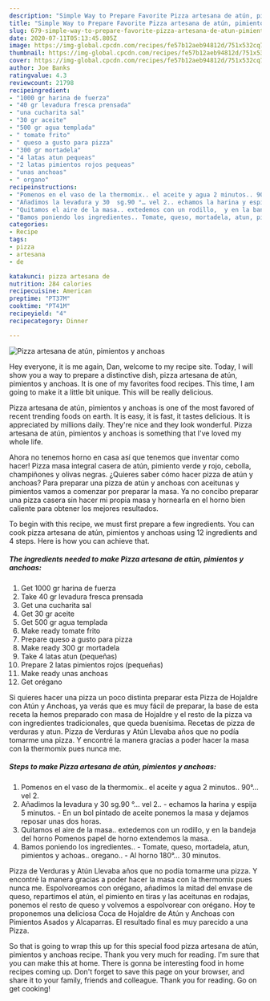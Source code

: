 ```yaml
---
description: "Simple Way to Prepare Favorite Pizza artesana de atún, pimientos y anchoas"
title: "Simple Way to Prepare Favorite Pizza artesana de atún, pimientos y anchoas"
slug: 679-simple-way-to-prepare-favorite-pizza-artesana-de-atun-pimientos-y-anchoas
date: 2020-07-11T05:13:45.805Z
image: https://img-global.cpcdn.com/recipes/fe57b12aeb94812d/751x532cq70/pizza-artesana-de-atun-pimientos-y-anchoas-foto-principal.jpg
thumbnail: https://img-global.cpcdn.com/recipes/fe57b12aeb94812d/751x532cq70/pizza-artesana-de-atun-pimientos-y-anchoas-foto-principal.jpg
cover: https://img-global.cpcdn.com/recipes/fe57b12aeb94812d/751x532cq70/pizza-artesana-de-atun-pimientos-y-anchoas-foto-principal.jpg
author: Joe Banks
ratingvalue: 4.3
reviewcount: 21798
recipeingredient:
- "1000 gr harina de fuerza"
- "40 gr levadura fresca prensada"
- "una cucharita sal"
- "30 gr aceite"
- "500 gr agua templada"
- " tomate frito"
- " queso a gusto para pizza"
- "300 gr mortadela"
- "4 latas atun pequeas"
- "2 latas pimientos rojos pequeas"
- "unas anchoas"
- " organo"
recipeinstructions:
- "Pomenos en el vaso de la thermomix.. el aceite y agua 2 minutos.. 90°… vel 2."
- "Añadimos la levadura y 30  sg.90 °… vel 2.. echamos la harina y espija 5 minutos.  En un bol pintado de aceite ponemos la masa y dejamos reposar unas dos horas."
- "Quitamos el aire de la masa.. extedemos con un rodillo,  y en la bandeja del horno Pomenos papel de horno extendemos la masa.."
- "Bamos poniendo los ingredientes.. Tomate, queso, mortadela, atun, pimientos y achoas.. oregano..  Al horno 180°… 30 minutos."
categories:
- Recipe
tags:
- pizza
- artesana
- de

katakunci: pizza artesana de 
nutrition: 284 calories
recipecuisine: American
preptime: "PT37M"
cooktime: "PT41M"
recipeyield: "4"
recipecategory: Dinner

---
```



![Pizza artesana de atún, pimientos y anchoas](https://img-global.cpcdn.com/recipes/fe57b12aeb94812d/751x532cq70/pizza-artesana-de-atun-pimientos-y-anchoas-foto-principal.jpg)

Hey everyone, it is me again, Dan, welcome to my recipe site. Today, I will show you a way to prepare a distinctive dish, pizza artesana de atún, pimientos y anchoas. It is one of my favorites food recipes. This time, I am going to make it a little bit unique. This will be really delicious.

Pizza artesana de atún, pimientos y anchoas is one of the most favored of recent trending foods on earth. It is easy, it is fast, it tastes delicious. It is appreciated by millions daily. They're nice and they look wonderful. Pizza artesana de atún, pimientos y anchoas is something that I've loved my whole life.

Ahora no tenemos horno en casa así que tenemos que inventar como hacer! Pizza masa integral casera de atún, pimiento verde y rojo, cebolla, champiñones y olivas negras. ¿Quieres saber cómo hacer pizza de atún y anchoas? Para preparar una pizza de atún y anchoas con aceitunas y pimientos vamos a comenzar por preparar la masa. Ya no concibo preparar una pizza casera sin hacer mi propia masa y hornearla en el horno bien caliente para obtener los mejores resultados.


To begin with this recipe, we must first prepare a few ingredients. You can cook pizza artesana de atún, pimientos y anchoas using 12 ingredients and 4 steps. Here is how you can achieve that.

<!--inarticleads1-->

##### The ingredients needed to make Pizza artesana de atún, pimientos y anchoas:

1. Get 1000 gr harina de fuerza
1. Take 40 gr levadura fresca prensada
1. Get una cucharita sal
1. Get 30 gr aceite
1. Get 500 gr agua templada
1. Make ready  tomate frito
1. Prepare  queso a gusto para pizza
1. Make ready 300 gr mortadela
1. Take 4 latas atun (pequeñas)
1. Prepare 2 latas pimientos rojos (pequeñas)
1. Make ready unas anchoas
1. Get  orégano


Si quieres hacer una pizza un poco distinta preparar esta Pizza de Hojaldre con Atún y Anchoas, ya verás que es muy fácil de preparar, la base de esta receta la hemos preparado con masa de Hojaldre y el resto de la pizza va con ingredientes tradicionales, que queda buenísima. Recetas de pizza de verduras y atun. Pizza de Verduras y Atún Llevaba años que no podía tomarme una pizza. Y encontré la manera gracias a poder hacer la masa con la thermomix pues nunca me. 

<!--inarticleads2-->

##### Steps to make Pizza artesana de atún, pimientos y anchoas:

1. Pomenos en el vaso de la thermomix.. el aceite y agua 2 minutos.. 90°… vel 2.
1. Añadimos la levadura y 30  sg.90 °… vel 2.. - echamos la harina y espija 5 minutos.  - En un bol pintado de aceite ponemos la masa y dejamos reposar unas dos horas.
1. Quitamos el aire de la masa.. extedemos con un rodillo,  y en la bandeja del horno Pomenos papel de horno extendemos la masa..
1. Bamos poniendo los ingredientes.. - Tomate, queso, mortadela, atun, pimientos y achoas.. oregano..  - Al horno 180°… 30 minutos.


Pizza de Verduras y Atún Llevaba años que no podía tomarme una pizza. Y encontré la manera gracias a poder hacer la masa con la thermomix pues nunca me. Espolvoreamos con orégano, añadimos la mitad del envase de queso, repartimos el atún, el pimiento en tiras y las aceitunas en rodajas, ponemos el resto de queso y volvemos a espolvorear con orégano. Hoy te proponemos una deliciosa Coca de Hojaldre de Atún y Anchoas con Pimientos Asados y Alcaparras. El resultado final es muy parecido a una Pizza. 

So that is going to wrap this up for this special food pizza artesana de atún, pimientos y anchoas recipe. Thank you very much for reading. I'm sure that you can make this at home. There is gonna be interesting food in home recipes coming up. Don't forget to save this page on your browser, and share it to your family, friends and colleague. Thank you for reading. Go on get cooking!

